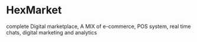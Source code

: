 # HexMarket
complete Digital marketplace, A MIX of e-commerce, POS system, real time chats, digital marketing and analytics
